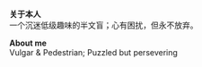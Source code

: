 __**关于本人**__  
一个沉迷低级趣味的半文盲；心有困扰，但永不放弃。

__**About me**__  
Vulgar & Pedestrian; Puzzled but persevering